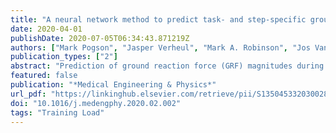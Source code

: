 ```yaml
---
title: "A neural network method to predict task- and step-specific ground reaction force magnitudes from trunk accelerations during running activities"
date: 2020-04-01
publishDate: 2020-07-05T06:34:43.871219Z
authors: ["Mark Pogson", "Jasper Verheul", "Mark A. Robinson", "Jos Vanrenterghem", "Paulo Lisboa"]
publication_types: ["2"]
abstract: "Prediction of ground reaction force (GRF) magnitudes during running-based sports has several important applications, including optimal load prescription and injury prevention in athletes. Existing methods typically require information from multiple body-worn sensors, limiting their ecological validity, or aim to estimate discrete force parameters, limiting their ability to assess overall biomechanical load. This paper presents a neural network method to predict GRF time series from a single, commonly used, trunkmounted accelerometer. The presented method uses a principal component analysis and multilayer perceptron (MLP) to obtain predictions. Time-series r2 coeﬃcients with test data averaged around 0.9 for each impact, comparing favourably with alternative approaches which require additional sensors. For the impact peak, r2 was 0.74 across activities, comparing favourably with correlation analysis approaches. Several modiﬁcations, such as subject-speciﬁc training of the MLP, may help to improve results further, but the presented method can accurately predict GRF from trunk accelerometry data without requiring additional information. Results demonstrate the scope of machine learning to exploit common wearable technologies to estimate GRF in sport-speciﬁc environments."
featured: false
publication: "*Medical Engineering & Physics*"
url_pdf: "https://linkinghub.elsevier.com/retrieve/pii/S135045332030028X"
doi: "10.1016/j.medengphy.2020.02.002"
tags: "Training Load"
---
```

